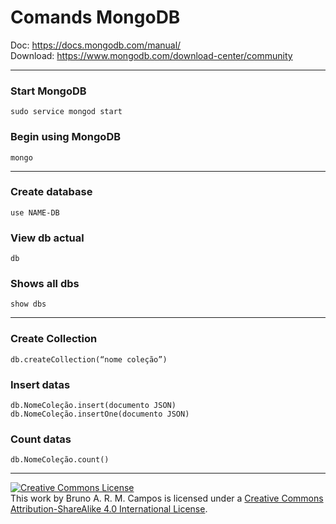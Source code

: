 # Comands MongoDB
Doc: https://docs.mongodb.com/manual/<br/>
Download: https://www.mongodb.com/download-center/community

---

### Start MongoDB
`sudo service mongod start`

### Begin using MongoDB
`mongo`

---

### Create database
`use NAME-DB`

### View db actual
`db`

### Shows all dbs
`show dbs`

---

### Create Collection
`db.createCollection(“nome coleção”)`

### Insert datas
`db.NomeColeção.insert(documento JSON)`<br/>
`db.NomeColeção.insertOne(documento JSON)`

### Count datas
`db.NomeColeção.count()`

---
<a rel="license" href="http://creativecommons.org/licenses/by-sa/4.0/"><img alt="Creative Commons License" style="border-width:0" src="https://i.creativecommons.org/l/by-sa/4.0/88x31.png" /></a><br />This work by <span xmlns:cc="http://creativecommons.org/ns#" property="cc:attributionName">Bruno A. R. M. Campos</span> is licensed under a <a rel="license" href="http://creativecommons.org/licenses/by-sa/4.0/">Creative Commons Attribution-ShareAlike 4.0 International License</a>.
